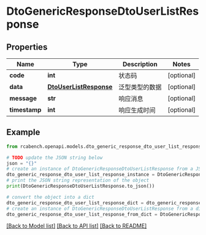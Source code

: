 # DtoGenericResponseDtoUserListResponse


## Properties

Name | Type | Description | Notes
------------ | ------------- | ------------- | -------------
**code** | **int** | 状态码 | [optional] 
**data** | [**DtoUserListResponse**](DtoUserListResponse.md) | 泛型类型的数据 | [optional] 
**message** | **str** | 响应消息 | [optional] 
**timestamp** | **int** | 响应生成时间 | [optional] 

## Example

```python
from rcabench.openapi.models.dto_generic_response_dto_user_list_response import DtoGenericResponseDtoUserListResponse

# TODO update the JSON string below
json = "{}"
# create an instance of DtoGenericResponseDtoUserListResponse from a JSON string
dto_generic_response_dto_user_list_response_instance = DtoGenericResponseDtoUserListResponse.from_json(json)
# print the JSON string representation of the object
print(DtoGenericResponseDtoUserListResponse.to_json())

# convert the object into a dict
dto_generic_response_dto_user_list_response_dict = dto_generic_response_dto_user_list_response_instance.to_dict()
# create an instance of DtoGenericResponseDtoUserListResponse from a dict
dto_generic_response_dto_user_list_response_from_dict = DtoGenericResponseDtoUserListResponse.from_dict(dto_generic_response_dto_user_list_response_dict)
```
[[Back to Model list]](../README.md#documentation-for-models) [[Back to API list]](../README.md#documentation-for-api-endpoints) [[Back to README]](../README.md)


